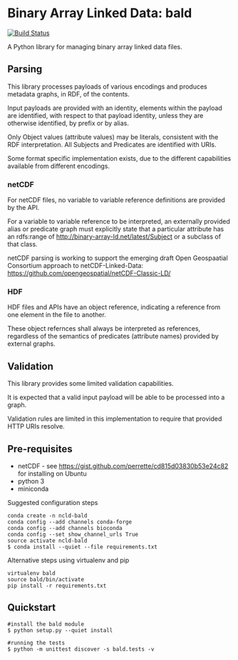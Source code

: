 # Binary Array Linked Data: bald

[![Build Status](https://api.travis-ci.org/repositories/binary-array-ld/bald.svg?branch=master)](http://travis-ci.org/binary-array-ld/bald/branches)

A Python library for managing binary array linked data files.


## Parsing

This library processes payloads of various encodings and produces metadata graphs, in RDF, of the contents.  

Input payloads are provided with an identity, elements within the payload are identified, with respect to that payload identity, unless they are otherwise identified, by prefix or by alias.

Only Object values (attribute values) may be literals, consistent with the RDF interpretation. All Subjects and Predicates are identified with URIs. 

Some format specific implementation exists, due to the different capabilities available from different encodings.

### netCDF

For netCDF files, no variable to variable reference definitions are provided by the API.

For a variable to variable reference to be interpreted, an externally provided alias or predicate graph must explicitly state that a particular attribute has an rdfs:range of http://binary-array-ld.net/latest/Subject or a subclass of that class.

netCDF parsing is working to support the emerging draft Open Geospaatial Consortium approach to netCDF-Linked-Data: https://github.com/opengeospatial/netCDF-Classic-LD/

### HDF

HDF files and APIs have an object reference, indicating a reference from one element in the file to another.

These object refernces shall always be interpreted as references, regardless of the semantics of predicates (attribute names) provided by external graphs.


## Validation

This library provides some limited validation capabilities.

It is expected that a valid input payload will be able to be processed into a graph.  

Validation rules are limited in this implementation to require that provided HTTP URIs resolve.

## Pre-requisites

* netCDF - see https://gist.github.com/perrette/cd815d03830b53e24c82 for installing on Ubuntu
* python 3
* miniconda

Suggested configuration steps
```
conda create -n ncld-bald
conda config --add channels conda-forge
conda config --add channels bioconda
conda config --set show_channel_urls True
source activate ncld-bald
$ conda install --quiet --file requirements.txt

```

Alternative steps using virtualenv and pip
```
virtualenv bald
source bald/bin/activate
pip install -r requirements.txt

```

## Quickstart

```
#install the bald module
$ python setup.py --quiet install

#running the tests
$ python -m unittest discover -s bald.tests -v
```
